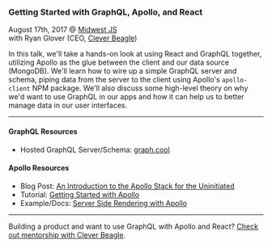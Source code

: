 ### Getting Started with GraphQL, Apollo, and React

August 17th, 2017 @ [Midwest JS](http://midwestjs.com) <br />
with Ryan Glover (CEO, [Clever Beagle](http://cleverbeagle.com))

In this talk, we'll take a hands-on look at using React and GraphQL together, utilizing Apollo as the glue between the client and our data source (MongoDB). We'll learn how to wire up a simple GraphQL server and schema, piping data from the server to the client using Apollo's `apollo-client` NPM package. We'll also discuss some high-level theory on why we'd want to use GraphQL in our apps and how it can help us to better manage data in our user interfaces.

---

#### GraphQL Resources

- Hosted GraphQL Server/Schema: [graph.cool](https://www.graph.cool/)

#### Apollo Resources

- Blog Post: [An Introduction to the Apollo Stack for the Uninitiated](https://themeteorchef.com/tutorials/an-introduction-to-the-apollo-stack-for-the-uninitiated)
- Tutorial: [Getting Started with Apollo](https://themeteorchef.com/tutorials/getting-started-with-apollo)
- Example/Docs: [Server Side Rendering with Apollo](http://dev.apollodata.com/react/server-side-rendering.html)

---

Building a product and want to use GraphQL with Apollo and React? [Check out mentorship with Clever Beagle](http://cleverbeagle.com?talk=midwestjs2017).
